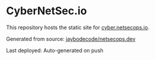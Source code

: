 # CyberNetSec.io

This repository hosts the static site for [cyber.netsecops.io](https://cyber.netsecops.io).

Generated from source: [jaybodecode/netsecops.dev](https://github.com/jaybodecode/netsecops.dev)

Last deployed: Auto-generated on push
